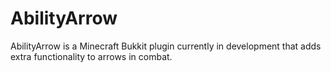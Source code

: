 AbilityArrow
============

AbilityArrow is a Minecraft Bukkit plugin currently in development that adds extra functionality to arrows in combat.
